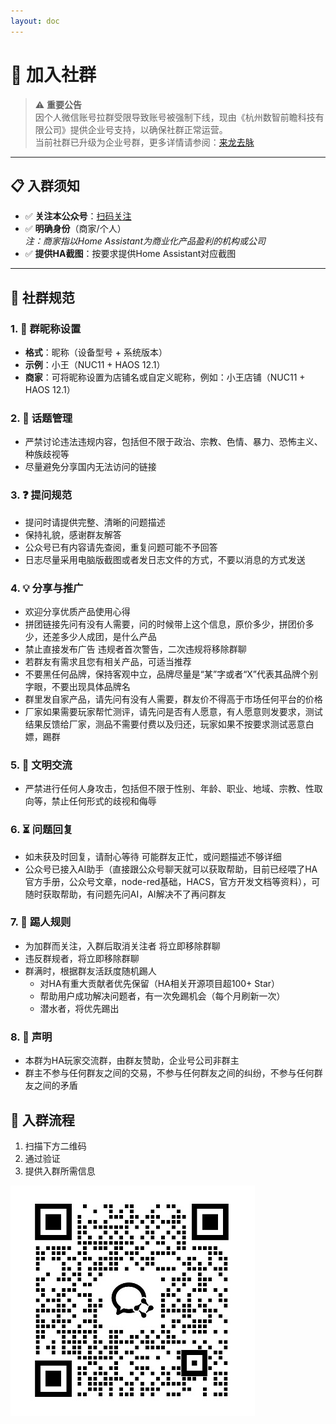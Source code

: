 ```yaml
--- 
layout: doc 
---
```


# 🎉 加入社群

> ⚠️ **重要公告**  
> 因个人微信账号拉群受限导致账号被强制下线，现由《杭州数智前瞻科技有限公司》提供企业号支持，以确保社群正常运营。  
> 当前社群已升级为企业号群，更多详情请参阅：[来龙去脉](https://mp.weixin.qq.com/s/2iWtu_JiAnt6mVisS8CYWA)

---

## 📋 入群须知

- ✅ **关注本公众号**：[扫码关注](/about#微信公众号)
- ✅ **明确身份**（商家/个人）  
  *注：商家指以Home Assistant为商业化产品盈利的机构或公司*
- ✅ **提供HA截图**：按要求提供Home Assistant对应截图

---

## 📜 社群规范

### 1. 👤 群昵称设置
- **格式**：昵称（设备型号 + 系统版本）
- **示例**：小王（NUC11 + HAOS 12.1）
- **商家**：可将昵称设置为店铺名或自定义昵称，例如：小王店铺（NUC11 + HAOS 12.1）

### 2. 🚫 话题管理
- 严禁讨论违法违规内容，包括但不限于政治、宗教、色情、暴力、恐怖主义、种族歧视等
- 尽量避免分享国内无法访问的链接

### 3. ❓ 提问规范
- 提问时请提供完整、清晰的问题描述
- 保持礼貌，感谢群友解答
- 公众号已有内容请先查阅，重复问题可能不予回答
- 日志尽量采用电脑版截图或者发日志文件的方式，不要以消息的方式发送

### 4. 💡 分享与推广
- 欢迎分享优质产品使用心得
- 拼团链接先问有没有人需要，问的时候带上这个信息，原价多少，拼团价多少，还差多少人成团，是什么产品
- 禁止直接发布广告 违规者首次警告，二次违规将移除群聊
- 若群友有需求且您有相关产品，可适当推荐
- 不要黑任何品牌，保持客观中立，品牌尽量是“某”字或者“X”代表其品牌个别字眼，不要出现具体品牌名
- 群里发自家产品，请先问有没有人需要，群友价不得高于市场任何平台的价格
- 厂家如果需要玩家帮忙测评，请先问是否有人愿意，有人愿意则发要求，测试结果反馈给厂家，测品不需要付费以及归还，玩家如果不按要求测试恶意白嫖，踢群

### 5. 🤝 文明交流
- 严禁进行任何人身攻击，包括但不限于性别、年龄、职业、地域、宗教、性取向等，禁止任何形式的歧视和侮辱

### 6. ⏳ 问题回复
- 如未获及时回复，请耐心等待 可能群友正忙，或问题描述不够详细
- 公众号已接入AI助手（直接跟公众号聊天就可以获取帮助，目前已经喂了HA官方手册，公众号文章，node-red基础，HACS，官方开发文档等资料），可随时获取帮助，有问题先问AI，AI解决不了再问群友

### 7. 🚪 踢人规则
- 为加群而关注，入群后取消关注者 将立即移除群聊
- 违反群规者，将立即移除群聊
- 群满时，根据群友活跃度随机踢人
  - 对HA有重大贡献者优先保留（HA相关开源项目超100+ Star）
  - 帮助用户成功解决问题者，有一次免踢机会（每个月刷新一次）
  - 潜水者，将优先踢出

### 8. 📝 声明
- 本群为HA玩家交流群，由群友赞助，企业号公司非群主
- 群主不参与任何群友之间的交易，不参与任何群友之间的纠纷，不参与任何群友之间的矛盾

## 📲 入群流程
1. 扫描下方二维码
2. 通过验证
3. 提供入群所需信息

![community](./images/community.jpg)
